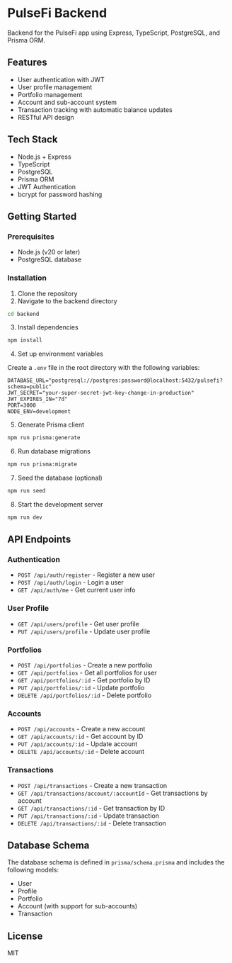 # PulseFi Backend

Backend for the PulseFi app using Express, TypeScript, PostgreSQL, and Prisma ORM.

## Features

- User authentication with JWT
- User profile management
- Portfolio management
- Account and sub-account system
- Transaction tracking with automatic balance updates
- RESTful API design

## Tech Stack

- Node.js + Express
- TypeScript
- PostgreSQL
- Prisma ORM
- JWT Authentication
- bcrypt for password hashing

## Getting Started

### Prerequisites

- Node.js (v20 or later)
- PostgreSQL database

### Installation

1. Clone the repository
2. Navigate to the backend directory

```bash
cd backend
```

3. Install dependencies

```bash
npm install
```

4. Set up environment variables

Create a `.env` file in the root directory with the following variables:

```
DATABASE_URL="postgresql://postgres:password@localhost:5432/pulsefi?schema=public"
JWT_SECRET="your-super-secret-jwt-key-change-in-production"
JWT_EXPIRES_IN="7d"
PORT=3000
NODE_ENV=development
```

5. Generate Prisma client

```bash
npm run prisma:generate
```

6. Run database migrations

```bash
npm run prisma:migrate
```

7. Seed the database (optional)

```bash
npm run seed
```

8. Start the development server

```bash
npm run dev
```

## API Endpoints

### Authentication

- `POST /api/auth/register` - Register a new user
- `POST /api/auth/login` - Login a user
- `GET /api/auth/me` - Get current user info

### User Profile

- `GET /api/users/profile` - Get user profile
- `PUT /api/users/profile` - Update user profile

### Portfolios

- `POST /api/portfolios` - Create a new portfolio
- `GET /api/portfolios` - Get all portfolios for user
- `GET /api/portfolios/:id` - Get portfolio by ID
- `PUT /api/portfolios/:id` - Update portfolio
- `DELETE /api/portfolios/:id` - Delete portfolio

### Accounts

- `POST /api/accounts` - Create a new account
- `GET /api/accounts/:id` - Get account by ID
- `PUT /api/accounts/:id` - Update account
- `DELETE /api/accounts/:id` - Delete account

### Transactions

- `POST /api/transactions` - Create a new transaction
- `GET /api/transactions/account/:accountId` - Get transactions by account
- `GET /api/transactions/:id` - Get transaction by ID
- `PUT /api/transactions/:id` - Update transaction
- `DELETE /api/transactions/:id` - Delete transaction

## Database Schema

The database schema is defined in `prisma/schema.prisma` and includes the following models:

- User
- Profile
- Portfolio
- Account (with support for sub-accounts)
- Transaction

## License

MIT